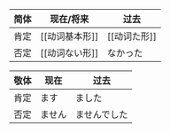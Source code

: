 
| 简体  | 现在/将来     | 过去       |
| --- | --------- | -------- |
| 肯定  | [[动词基本形]] | [[动词た形]] |
| 否定  | [[动词ない形]] | なかった     |

| 敬体  | 现在  | 过去     |
| --- | --- | ------ |
| 肯定  | ます  | ました    |
| 否定  | ません | ませんでした |
